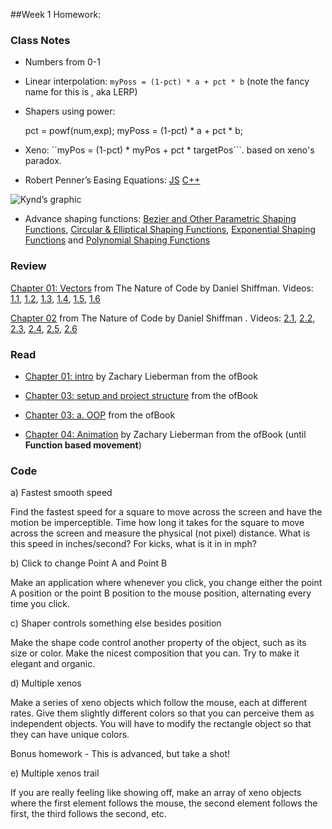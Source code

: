 ##Week 1 Homework:
  
### Class Notes

* Numbers from 0-1 
* Linear interpolation: ```myPoss = (1-pct) * a + pct * b``` (note the fancy name for this is , aka LERP)
* Shapers using power: 

	pct = powf(num,exp);
	myPoss = (1-pct) * a + pct * b;

* Xeno: ``myPos = (1-pct) * myPos + pct * targetPos```. based on xeno's paradox.

* Robert Penner’s Easing Equations: [JS](http://gizma.com/easing/) [C++](https://github.com/jesusgollonet/ofpennereasing)

![Kynd’s graphic](https://farm8.staticflickr.com/7346/9546075099_18ccc66a2d_o_d.png)

* Advance shaping functions: [Bezier and Other Parametric Shaping Functions](http://www.flong.com/texts/code/shapers_bez/), [Circular & Elliptical Shaping Functions](http://www.flong.com/texts/code/shapers_circ/), [Exponential Shaping Functions](http://www.flong.com/texts/code/shapers_exp/) and [Polynomial Shaping Functions](http://www.flong.com/texts/code/shapers_poly/)

### Review 

[Chapter 01: Vectors](http://natureofcode.com/book/chapter-1-vectors/) from The Nature of Code by Daniel Shiffman. Videos: [1.1](https://vimeo.com/channels/natureofcode/58734251), [1.2](https://vimeo.com/channels/natureofcode/58943395), [1.3](https://vimeo.com/channels/natureofcode/58943394), [1.4](https://vimeo.com/channels/natureofcode/58943396), [1.5](https://vimeo.com/channels/natureofcode/58943393), [1.6](https://vimeo.com/channels/natureofcode/59028636) 

[Chapter 02](http://natureofcode.com/book/chapter-2-forces/) from The Nature of Code by Daniel Shiffman . Videos: [2.1](https://vimeo.com/channels/natureofcode/59028633), [2.2](https://vimeo.com/channels/natureofcode/59028634), [2.3](https://vimeo.com/channels/natureofcode/59028632), [2.4](https://vimeo.com/channels/natureofcode/59435251), [2.5](https://vimeo.com/channels/natureofcode/59435250), [2.6](https://vimeo.com/channels/natureofcode/59435252)

### Read
* [Chapter 01: intro](https://github.com/openframeworks/ofBook/blob/master/chapters/intro/chapter.md) by Zachary Lieberman from the ofBook

* [Chapter 03: setup and project structure](https://github.com/openframeworks/ofBook/blob/master/chapters/setup_and_project_structure/chapter.md) from the ofBook

* [Chapter 03: a. OOP](https://github.com/openframeworks/ofBook/blob/master/chapters/OOPs!/chapter.md) from the ofBook

* [Chapter 04: Animation](https://github.com/openframeworks/ofBook/blob/master/chapters/animation/chapter.md) by Zachary Lieberman  from the ofBook (until **Function based movement**) 



### Code 


a) Fastest smooth speed

Find the fastest speed for a square to move across the screen and have the motion be imperceptible. Time how long it takes for the square to move across the screen and measure the physical (not pixel) distance. What is this speed in inches/second? For kicks, what is it in in mph?

b) Click to change Point A and Point B

Make an application where whenever you click, you change either the point A position or the point B position to the mouse position, alternating every time you click.

c) Shaper controls something else besides position

Make the shape code control another property of the object, such as its size or color. Make the nicest composition that you can. Try to make it elegant and organic.

d) Multiple xenos

Make a series of xeno objects which follow the mouse, each at different rates. Give them slightly different colors so that you can perceive them as independent objects. You will have to modify the rectangle object so that they can have unique colors.

Bonus homework - 
This is advanced, but take a shot!

e) Multiple xenos trail

If you are really feeling like showing off, make an array of xeno objects where the first element follows the mouse, the second element follows the first, the third follows the second, etc.